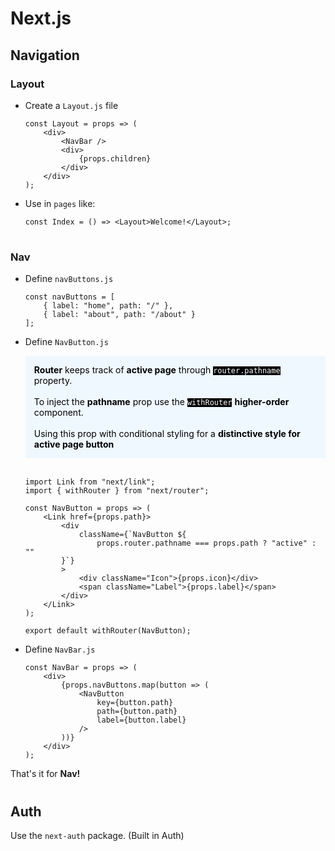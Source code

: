 # Next.js

<style>
    .note {
        padding: 1em;
        color: black;
        background: aliceblue;
    }

    .note code {
        color: white;
        background: black;
    }
</style>

## Navigation
### Layout
- Create a `Layout.js` file

    ```
    const Layout = props => (
        <div>
            <NavBar />
            <div>
                {props.children}
            </div>
        </div>
    );
    ```

- Use in `pages` like:
    ```
    const Index = () => <Layout>Welcome!</Layout>;
    ```

#
### Nav

- Define `navButtons.js`
    ```
    const navButtons = [
        { label: "home", path: "/" },
        { label: "about", path: "/about" }
    ];
    ```

- Define `NavButton.js`

    <div class="note">
        <b>Router</b> keeps track of <b>active page</b> through <code>router.pathname</code> property. 
        <br/><br/>
        To inject the <b>pathname</b> prop use the <code>withRouter</code> <b>higher-order</b> component.
        <br/><br/>
        Using this prop with conditional styling for a <b>distinctive style for active page button</b>
    </div>
    <br/>

    ```
    import Link from "next/link";
    import { withRouter } from "next/router";

    const NavButton = props => (
        <Link href={props.path}>
            <div
                className={`NavButton ${
                    props.router.pathname === props.path ? "active" : ""
            }`}
            >
                <div className="Icon">{props.icon}</div>
                <span className="Label">{props.label}</span>
            </div>
        </Link>
    );

    export default withRouter(NavButton);
    ```

- Define `NavBar.js`

    ```
    const NavBar = props => (
        <div>
            {props.navButtons.map(button => (
                <NavButton
                    key={button.path}
                    path={button.path}
                    label={button.label}
                />
            ))}
        </div>
    );
    ```

That's it for **Nav!**

#
## Auth
Use the `next-auth` package. (Built in Auth)